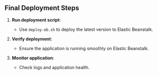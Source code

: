 ## Final Deployment Steps

1. **Run deployment script**:
   - Use `deploy-eb.sh` to deploy the latest version to Elastic Beanstalk.

2. **Verify deployment**:
   - Ensure the application is running smoothly on Elastic Beanstalk.

3. **Monitor application**:
   - Check logs and application health.